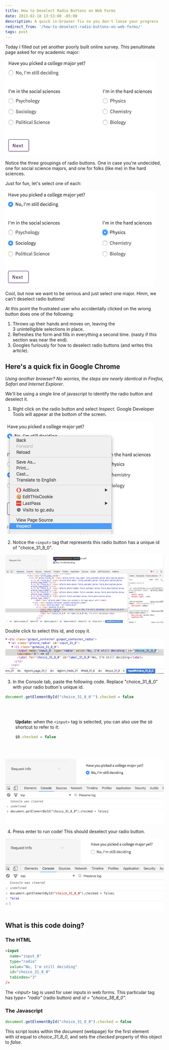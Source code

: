 ```yaml
---
title: How to Deselect Radio Buttons on Web Forms
date: 2013-02-18 13:53:00 -05:00
description: A quick in-browser fix so you don't loose your progress
redirect_from: '/how-to-deselect-radio-buttons-on-web-forms/'
tags: post
---
```


Today I filled out yet another poorly built online survey. This penultimate page asked for my academic major:

![Original Form](/assets/images/Screen-Shot-2016-10-30-at-7.34.51-PM.png)

Notice the three groupings of radio buttons. One in case you're undecided, one for social science majors, and one for folks (like me) in the hard sciences.

Just for fun, let's select one of each:

![Filling in multiple radio buttons](/assets/images/Screen-Shot-2016-10-30-at-7.37.30-PM.png)

Cool, but now we want to be serious and just select one major. Hmm, we can't deselect radio buttons!

At this point the frustrated user who accidentally clicked on the wrong button does one of the following:

1. Throws up their hands and moves on, leaving the 3 unintelligible selections in place.
2. Refreshes the form and fills in everything a second time. (nasty if this section was near the end).
3. Googles furiously for how to deselect radio buttons (and writes this article).

## Here's a quick fix in Google Chrome

_Using another browser? No worries, the steps are nearly identical in Firefox, Safari and Internet Explorer_.

We'll be using a single line of javascript to identify the radio button and deselect it.

1.  Right click on the radio button and select *Inspect*. Google Developer Tools will appear at the bottom of the screen.

![Right click on radio button, Inspect](/assets/images/Screen-Shot-2016-10-30-at-7.38.46-PM.png)

2.  Notice the `<input>` tag that represents this radio button has a unique id of "choice_31_8_0".

![Highlighted tag refers to this radio button](/assets/images/Screen-Shot-2016-10-30-at-7.46.05-PM.png)

Double click to select this id, and copy it.

![Double click id to select the unique id of the radio button](/assets/images/Screen-Shot-2016-10-30-at-7.48.01-PM.png)

3.  In the Console tab, paste the following code. Replace "choice_31_8_0" with your radio button's unique id.

```javascript
document.getElementById("choice_31_8_0'").checked = false
```

<aside style="background: var(--grey-100); border: 1px solid var(--grey-200); border-radius: 4px; padding: 1rem 2rem; margin: 2rem 0">

**Update:** when the `<input>` tag is selected, you can also use the `$0` shortcut to refer to it:

```javascript
$0.checked = false
```

</aside>

![In Console tab, paste the above javascript snippet](/assets/images/Screen-Shot-2016-10-30-at-9.43.41-PM.png)

4.  Press enter to run code! This should deselect your radio button.

![Press enter to run code. Radio button should be deselected](/assets/images/Screen-Shot-2016-10-30-at-9.45.18-PM.png)

## What is this code doing?

### The HTML

```html
<input
  name="input_8"
  type="radio"
  value="No, I'm still deciding"
  id="choice_31_8_0"
  tabindex="3"
/>
```

The *\<input\>* tag is used for user inputs in web forms. This particular tag has *type= "radio"* (radio button) and *id = "choice_38_8_0".*

### The Javascript

```javascript
document.getElementById("choice_31_8_0").checked = false
```

This script looks within the *document* (webpage) for the first element with *id* equal to _choice_31_8_0_, and sets the *checked* property of this object to *false*.
